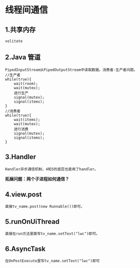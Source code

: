 # 线程间通信

## 1.共享内存
    volitate
## 2.Java 管道
    PipedInputStream从PipedOutputStream中读取数据。消费者-生产者问题。
    //生产者
    while(true){
        wait(room);
        wait(mutex);
        进行生产
        signal(mutex);
        signal(items);
    }
    //消费者
    while(true){
        wait(items);
        wait(mutex);
        进行消费
        signal(mutex);
        signal(items);
    }
## 3.Handler
    Handler异步通信机制，4和5的底层也是用了handler。
    
**拓展问题：两个子进程如何通信？**

## 4.view.post
    直接tv_name.post(new Runnable())即可。
## 5.runOnUiThread
    直接在run方法里面写tv_name.setText("lwc")即可。
## 6.AsyncTask
    在OnPostExecute里写tv_name.setText("lwc")即可